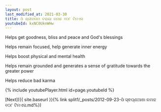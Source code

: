 ```yaml
---
layout: post
last_modified_at: 2021-03-30
title: ଓଁ ଶ୍ରୀମତାମ ବରାୟା ନମାହ ୧୦୮ ଟିମଏସ
youtubeId: kxNC0UknWHw
---
```

 
 
Helps get goodness, bliss and peace and God's blessings
 
Helps remain focused, help generate inner energy 
 
Helps boost physical and mental health 
 
Helps remain grounded and generates a sense of gratitude towards the greater power 
 
Helps reduce bad karma
 
 
 
 


{% include youtubePlayer.html id=page.youtubeId %}
 
[Next]({{ site.baseurl }}{% link  split1/_posts/2012-09-23-ଓଁ ସ୍ଵପ୍ଣଆଞା ନମାହ ୧୦୮ ଟିମଏସ.md%})
 
